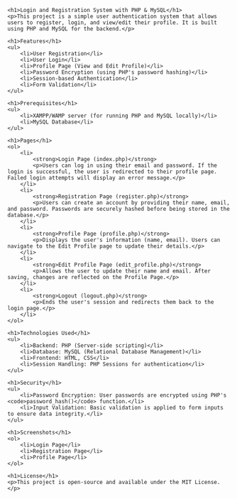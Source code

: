     <h1>Login and Registration System with PHP & MySQL</h1>
    <p>This project is a simple user authentication system that allows users to register, login, and view/edit their profile. It is built using PHP and MySQL for the backend.</p>

    <h1>Features</h1>
    <ul>
        <li>User Registration</li>
        <li>User Login</li>
        <li>Profile Page (View and Edit Profile)</li>
        <li>Password Encryption (using PHP's password hashing)</li>
        <li>Session-based Authentication</li>
        <li>Form Validation</li>
    </ul>

    <h1>Prerequisites</h1>
    <ul>
        <li>XAMPP/WAMP server (for running PHP and MySQL locally)</li>
        <li>MySQL Database</li>
    </ul>

    <h1>Pages</h1>
    <ol>
        <li>
            <strong>Login Page (index.php)</strong>
            <p>Users can log in using their email and password. If the login is successful, the user is redirected to their profile page. Failed login attempts will display an error message.</p>
        </li>
        <li>
            <strong>Registration Page (register.php)</strong>
            <p>Users can create an account by providing their name, email, and password. Passwords are securely hashed before being stored in the database.</p>
        </li>
        <li>
            <strong>Profile Page (profile.php)</strong>
            <p>Displays the user's information (name, email). Users can navigate to the Edit Profile page to update their details.</p>
        </li>
        <li>
            <strong>Edit Profile Page (edit_profile.php)</strong>
            <p>Allows the user to update their name and email. After saving, changes are reflected on the Profile Page.</p>
        </li>
        <li>
            <strong>Logout (logout.php)</strong>
            <p>Ends the user's session and redirects them back to the login page.</p>
        </li>
    </ol>

    <h1>Technologies Used</h1>
    <ul>
        <li>Backend: PHP (Server-side scripting)</li>
        <li>Database: MySQL (Relational Database Management)</li>
        <li>Frontend: HTML, CSS</li>
        <li>Session Handling: PHP Sessions for authentication</li>
    </ul>

    <h1>Security</h1>
    <ul>
        <li>Password Encryption: User passwords are encrypted using PHP's <code>password_hash()</code> function.</li>
        <li>Input Validation: Basic validation is applied to form inputs to ensure data integrity.</li>
    </ul>

    <h1>Screenshots</h1>
    <ol>
        <li>Login Page</li>
        <li>Registration Page</li>
        <li>Profile Page</li>
    </ol>

    <h1>License</h1>
    <p>This project is open-source and available under the MIT License.</p>

